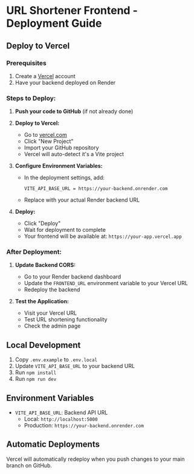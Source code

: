 # URL Shortener Frontend - Deployment Guide

## Deploy to Vercel

### Prerequisites
1. Create a [Vercel](https://vercel.com) account
2. Have your backend deployed on Render

### Steps to Deploy:

1. **Push your code to GitHub** (if not already done)

2. **Deploy to Vercel:**
   - Go to [vercel.com](https://vercel.com)
   - Click "New Project"
   - Import your GitHub repository
   - Vercel will auto-detect it's a Vite project

3. **Configure Environment Variables:**
   - In the deployment settings, add:
     ```
     VITE_API_BASE_URL = https://your-backend.onrender.com
     ```
   - Replace with your actual Render backend URL

4. **Deploy:**
   - Click "Deploy"
   - Wait for deployment to complete
   - Your frontend will be available at: `https://your-app.vercel.app`

### After Deployment:

1. **Update Backend CORS:**
   - Go to your Render backend dashboard
   - Update the `FRONTEND_URL` environment variable to your Vercel URL
   - Redeploy the backend

2. **Test the Application:**
   - Visit your Vercel URL
   - Test URL shortening functionality
   - Check the admin page

## Local Development

1. Copy `.env.example` to `.env.local`
2. Update `VITE_API_BASE_URL` to your backend URL
3. Run `npm install`
4. Run `npm run dev`

## Environment Variables

- `VITE_API_BASE_URL`: Backend API URL
  - Local: `http://localhost:5000`
  - Production: `https://your-backend.onrender.com`

## Automatic Deployments

Vercel will automatically redeploy when you push changes to your main branch on GitHub.
